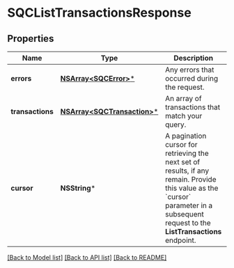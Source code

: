# SQCListTransactionsResponse

## Properties
Name | Type | Description | Notes
------------ | ------------- | ------------- | -------------
**errors** | [**NSArray&lt;SQCError&gt;***](SQCError.md) | Any errors that occurred during the request. | [optional] 
**transactions** | [**NSArray&lt;SQCTransaction&gt;***](SQCTransaction.md) | An array of transactions that match your query. | [optional] 
**cursor** | **NSString*** | A pagination cursor for retrieving the next set of results, if any remain.  Provide this value as the &#x60;cursor&#x60; parameter in a subsequent request to the **ListTransactions** endpoint. | [optional] 

[[Back to Model list]](../README.md#documentation-for-models) [[Back to API list]](../README.md#documentation-for-api-endpoints) [[Back to README]](../README.md)


